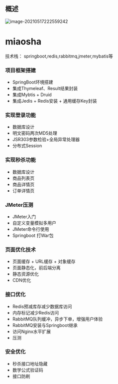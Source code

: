 ## 概述

![image-20210517222559242](http://test-1874253.oss-cn-beijing.aliyuncs.com/img/image-20210517222559242.png)

# miaosha


技术栈： springboot,redis,rabbitmq,jmeter,mybatis等



### 项目框架搭建

- SpringBoot环境搭建
- 集成Thymeleaf、Result结果封装
- 集成Mybtis + Druid
- 集成Jedis + Redis安装 + 通用缓存Key封装

### 实现登录功能

- 数据库设计
- 明文密码两次MD5处理
- JSR303参数检验+全局异常处理器
- 分布式Session

### 实现秒杀功能

- 数据库设计
- 商品列表页
- 商品详情页
- 订单详情页

### JMeter压测

- JMeter入门
- 自定义变量模拟多用户
- JMeter命令行使用
- Springboot 打War包

### 页面优化技术

- 页面缓存 + URL缓存 + 对象缓存
- 页面静态化，前后端分离
- 静态资源优化
- CDN优化

### 接口优化

- Redis预减库存减少数据库访问
- 内存标记减少Redis访问
- RabbitMQ队列缓冲，异步下单，增强用户体验
- RabbitMQ安装与Springboot继承
- 访问Nginx水平扩展
- 压测

### 安全优化

- 秒杀接口地址隐藏
- 数学公式验证码
- 接口防刷
